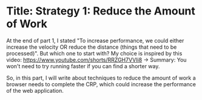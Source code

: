 # Title: Strategy 1: Reduce the Amount of Work

At the end of part 1, I stated "To increase performance, we could either increase the velocity OR reduce the distance (things that need to be processed)". But which one to start with?
My choice is inspired by this video: https://www.youtube.com/shorts/RRZGH7VVIi8 
-> Summary: You won't need to try running faster if you can find a shorter way. 

So, in this part, I will write about techniques to reduce the amount of work a browser needs to complete the CRP, which could increase the performance of the web application.



